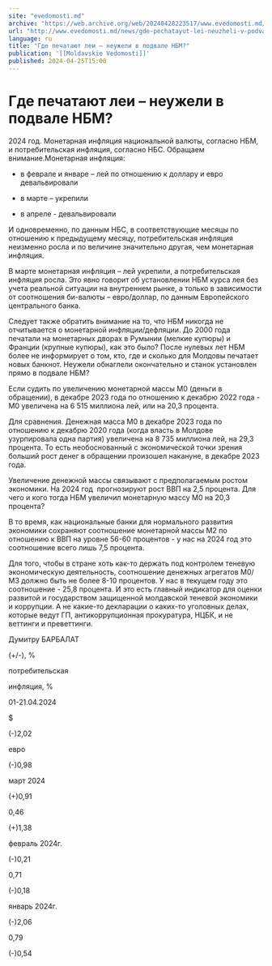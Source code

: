 ```yaml
---
site: "evedomosti.md"
archive: "https://web.archive.org/web/20240428223517/www.evedomosti.md/news/gde-pechatayut-lei-neuzheli-v-podvale-nbm"
url: "http://www.evedomosti.md/news/gde-pechatayut-lei-neuzheli-v-podvale-nbm"
language: ru
title: "Где печатают леи – неужели в подвале НБМ?"
publication: '[[Moldavskie Vedomosti]]'
published: 2024-04-25T15:00
---
```


# Где печатают леи – неужели в подвале НБМ?

2024 год. Монетарная инфляция национальной валюты, согласно НБМ, и потребительская инфляция, согласно НБС. Обращаем внимание.Монетарная инфляция:

* в феврале и январе – лей по отношению к доллару и евро девальвировали

* в марте – укрепили

* в апреле - девальвировали

И одновременно, по данным НБС, в соответствующие месяцы по отношению к предыдущему месяцу, потребительская инфляция неизменно росла и по величине значительно другая, чем монетарная инфляция.

В марте монетарная инфляция – лей укрепили, а потребительская инфляция росла. Это явно говорит об установлении НБМ курса лея без учета реальной ситуации на внутреннем рынке, а только в зависимости от соотношения би-валюты – евро/доллар, по данным Европейского центрального банка.

Следует также обратить внимание на то, что НБМ никогда не отчитывается о монетарной инфляции/дефляции. До 2000 года печатали на монетарных дворах в Румынии (мелкие купюры) и Франции (крупные купюры), как это было? После нулевых лет НБМ более не информирует о том, кто, где и сколько для Молдовы печатает новых банкнот. Неужели обнаглели окончательно и станок установлен прямо в подвале НБМ?

Если судить по увеличению монетарной массы М0 (деньги в обращении), в декабре 2023 года по отношению к декабрю 2022 года - М0 увеличена на 6 515 миллиона лей, или на 20,3 процента.

Для сравнения. Денежная масса М0 в декабре 2023 года по отношению к декабрю 2020 года (когда власть в Молдове узурпировала одна партия) увеличена на 8 735 миллиона лей, на 29,3 процента. То есть необоснованный с экономической точки зрения больший рост денег в обращении произошел накануне, в декабре 2023 года.

Увеличение денежной массы связывают с предполагаемым ростом экономики. На 2024 год  прогнозируют рост ВВП на 2,5 процента. Для чего и кого тогда НБМ увеличил монетарную массу М0 на 20,3 процента?

В то время, как национальные банки для нормального развития экономики сохраняют соотношение монетарной массы М2 по отношению к ВВП на уровне 56-60 процентов - у нас на 2024 год это соотношение всего лишь 7,5 процента.

Для того, чтобы в стране хоть как-то держать под контролем теневую экономическую деятельность, соотношение денежных агрегатов М0/М3 должно быть не более 8-10 процентов. У нас в текущем году это соотношение - 25,8 процента. И это есть главный индикатор для оценки развитой и государством защищенной молдавской теневой экономики и коррупции. А не какие-то декларации о каких-то уголовных делах, которые ведут ГП, антикоррупционная прокуратура, НЦБК, и не веттинги и преветтинги.

Думитру БАРБАЛАТ

(+/-), %

потребительская

инфляция, %

01-21.04.2024

$

(-)2,02

евро

(-)0,98

март 2024

(+)0,91

0,46

(+)1,38

февраль 2024г.

(-)0,21

0,71

(-)0,18

январь 2024г.

(-)2,06

0,79

(-)0,54